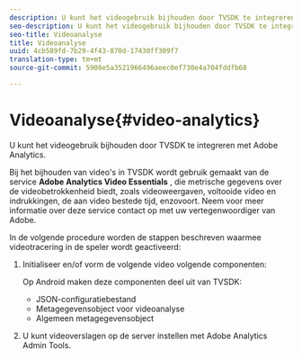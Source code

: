 ```yaml
---
description: U kunt het videogebruik bijhouden door TVSDK te integreren met Adobe Analytics.
seo-description: U kunt het videogebruik bijhouden door TVSDK te integreren met Adobe Analytics.
seo-title: Videoanalyse
title: Videoanalyse
uuid: 4cb589fd-7b29-4f43-870d-17430ff309f7
translation-type: tm+mt
source-git-commit: 5908e5a3521966496aeec0ef730e4a704fddfb68

---
```



# Videoanalyse{#video-analytics}

U kunt het videogebruik bijhouden door TVSDK te integreren met Adobe Analytics.

Bij het bijhouden van video&#39;s in TVSDK wordt gebruik gemaakt van de service **Adobe Analytics Video Essentials** , die metrische gegevens over de videobetrokkenheid biedt, zoals videoweergaven, voltooide video en indrukkingen, de aan video bestede tijd, enzovoort. Neem voor meer informatie over deze service contact op met uw vertegenwoordiger van Adobe.

In de volgende procedure worden de stappen beschreven waarmee videotracering in de speler wordt geactiveerd:

1. Initialiseer en/of vorm de volgende video volgende componenten:

   Op Android maken deze componenten deel uit van TVSDK:

   * JSON-configuratiebestand
   * Metagegevensobject voor videoanalyse
   * Algemeen metagegevensobject

1. U kunt videoverslagen op de server instellen met Adobe Analytics Admin Tools.

